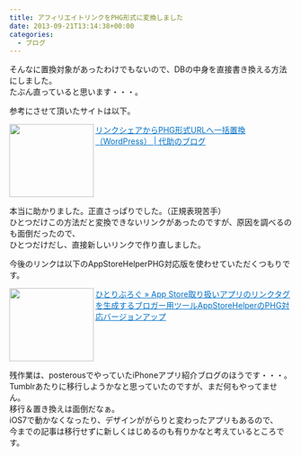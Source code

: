 ```yaml
---
title: アフィリエイトリンクをPHG形式に変換しました
date: 2013-09-21T13:14:38+00:00
categories:
  - ブログ
---
```

そんなに置換対象があったわけでもないので、DBの中身を直接書き換える方法にしました。  
たぶん直っていると思います・・・。

参考にさせて頂いたサイトは以下。

<a href="http://daisukeblog.com/?p=2149" target="_blank"><img loading="lazy" class="alignleft" align="left" border="0" src="http://capture.heartrails.com/150x130/shadow?http://daisukeblog.com/?p=2149" alt="" width="150" height="130" /></a><a style="color:#0070C5;" href="http://daisukeblog.com/?p=2149" target="_blank">リンクシェアからPHG形式URLへ一括置換（WordPress） | 代助のブログ</a><a href="http://b.hatena.ne.jp/entry/http://daisukeblog.com/?p=2149" target="_blank"><img border="0" src="http://b.hatena.ne.jp/entry/image/http://daisukeblog.com/?p=2149" alt="" /></a><br style="clear:both;" />

本当に助かりました。正直さっぱりでした。（正規表現苦手）  
ひとつだけこの方法だと変換できないリンクがあったのですが、原因を調べるのも面倒だったので、  
ひとつだけだし、直接新しいリンクで作り直しました。

今後のリンクは以下のAppStoreHelperPHG対応版を使わせていただくつもりです。

<a href="http://hitoriblog.com/?p=18507" target="_blank"><img loading="lazy" class="alignleft" align="left" border="0" src="http://capture.heartrails.com/150x130/shadow?http://hitoriblog.com/?p=18507" alt="" width="150" height="130" /></a><a style="color:#0070C5;" href="http://hitoriblog.com/?p=18507" target="_blank">ひとりぶろぐ » App Store取り扱いアプリのリンクタグを生成するブロガー用ツールAppStoreHelperのPHG対応バージョンアップ</a><a href="http://b.hatena.ne.jp/entry/http://hitoriblog.com/?p=18507" target="_blank"><img border="0" src="http://b.hatena.ne.jp/entry/image/http://hitoriblog.com/?p=18507" alt="" /></a><br style="clear:both;" />

残作業は、posterousでやっていたiPhoneアプリ紹介ブログのほうです・・・。  
Tumblrあたりに移行しようかなと思っていたのですが、まだ何もやってません。  
移行＆置き換えは面倒だなぁ。  
iOS7で動かなくなったり、デザインががらりと変わったアプリもあるので、  
今までの記事は移行せずに新しくはじめるのも有りかなと考えているところです。
